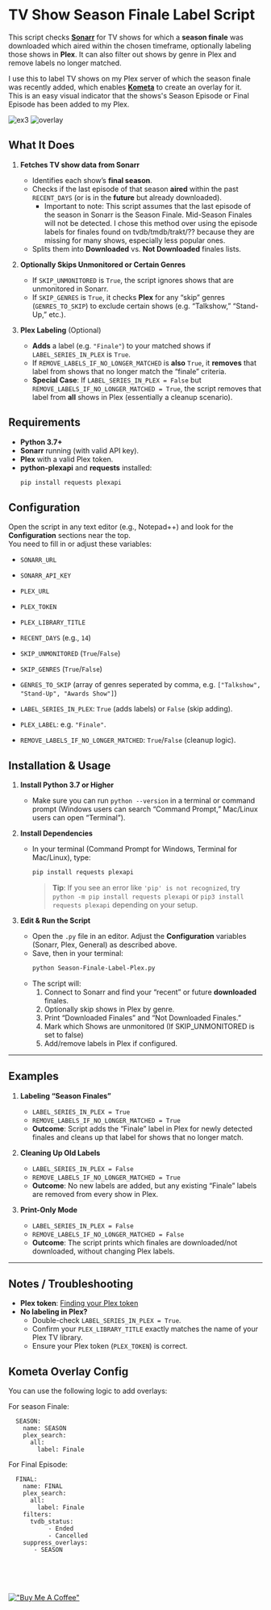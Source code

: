 # TV Show Season Finale Label Script

This script checks [**Sonarr**](https://sonarr.tv/) for TV shows for which a **season finale** was downloaded which aired within the chosen timeframe, 
optionally labeling those shows in **Plex**. It can also filter out shows by genre in Plex and remove labels no longer matched.

I use this to label TV shows on my Plex server of which the season finale was recently added, which enables [**Kometa**](https://kometa.wiki/) to create an overlay for it.<br/>
This is an easy visual indicator that the shows's Season Episode or Final Episode has been added to my Plex.

  ![ex3](https://github.com/user-attachments/assets/bb2e638a-d815-42f2-9c3c-cd2f09b8df1f) ![overlay](https://github.com/user-attachments/assets/9a44dcc0-d3da-4bb1-8c65-bf8a35026067)

## What It Does

1. **Fetches TV show data from Sonarr**  
   - Identifies each show’s **final season**.  
   - Checks if the last episode of that season **aired** within the past `RECENT_DAYS` (or is in the **future** but already downloaded).
     - Important to note: This script assumes that the last episode of the season in Sonarr is the Season Finale. Mid-Season Finales will not be detected.
       I chose this method over using the episode labels for finales found on tvdb/tmdb/trakt/?? because they are missing for many shows, especially less popular ones.
   - Splits them into **Downloaded** vs. **Not Downloaded** finales lists.


2. **Optionally Skips Unmonitored or Certain Genres**  
   - If `SKIP_UNMONITORED` is `True`, the script ignores shows that are unmonitored in Sonarr.  
   - If `SKIP_GENRES` is `True`, it checks **Plex** for any “skip” genres (`GENRES_TO_SKIP`) to exclude certain shows (e.g. “Talkshow,” “Stand-Up,” etc.).

3. **Plex Labeling** (Optional) 
   - **Adds** a label (e.g. `"Finale"`) to your matched shows if `LABEL_SERIES_IN_PLEX` is `True`.  
   - If `REMOVE_LABELS_IF_NO_LONGER_MATCHED` is **also** `True`, it **removes** that label from shows that no longer match the “finale” criteria.  
   - **Special Case**: If `LABEL_SERIES_IN_PLEX = False` but `REMOVE_LABELS_IF_NO_LONGER_MATCHED = True`, the script removes that label from **all** shows in Plex (essentially a cleanup scenario).

## Requirements

- **Python 3.7+**  
- **Sonarr** running (with valid API key).  
- **Plex** with a valid Plex token.  
- **python-plexapi** and **requests** installed:
  ```bash
  pip install requests plexapi
  ```


## Configuration

Open the script in any text editor (e.g., Notepad++) and look for the **Configuration** sections near the top.<br/>
You need to fill in or adjust these variables:

  - `SONARR_URL`
  - `SONARR_API_KEY` 
  - `PLEX_URL`
  - `PLEX_TOKEN`
  - `PLEX_LIBRARY_TITLE`
 
  - `RECENT_DAYS` (e.g., `14`)
  - `SKIP_UNMONITORED` (`True`/`False`)
  - `SKIP_GENRES` (`True`/`False`)  
  - `GENRES_TO_SKIP` (array of genres seperated by comma, e.g. `["Talkshow", "Stand-Up", "Awards Show"]`)

  - `LABEL_SERIES_IN_PLEX`: `True` (adds labels) or `False` (skip adding).
  - `PLEX_LABEL`: e.g. `"Finale"`.
  - `REMOVE_LABELS_IF_NO_LONGER_MATCHED`: `True`/`False` (cleanup logic).

## Installation & Usage

1. **Install Python 3.7 or Higher**  
   - Make sure you can run `python --version` in a terminal or command prompt (Windows users can search “Command Prompt,” Mac/Linux users can open “Terminal”).

2. **Install Dependencies**  
   - In your terminal (Command Prompt for Windows, Terminal for Mac/Linux), type:
     ```bash
     pip install requests plexapi
     ```
     > **Tip**: If you see an error like `'pip' is not recognized`, try `python -m pip install requests plexapi` or `pip3 install requests plexapi` depending on your setup.

3. **Edit & Run the Script**  
   - Open the `.py` file in an editor. Adjust the **Configuration** variables (Sonarr, Plex, General) as described above.  
   - Save, then in your terminal:
     ```bash
     python Season-Finale-Label-Plex.py
     ```
   - The script will:
     1. Connect to Sonarr and find your “recent” or future **downloaded** finales.  
     2. Optionally skip shows in Plex by genre.  
     3. Print “Downloaded Finales” and “Not Downloaded Finales.”
     4. Mark which Shows are unmonitored (If SKIP_UNMONITORED is set to false)
     5. Add/remove labels in Plex if configured.  

---

## Examples

1. **Labeling “Season Finales”**  
   - `LABEL_SERIES_IN_PLEX = True`  
   - `REMOVE_LABELS_IF_NO_LONGER_MATCHED = True`  
   - **Outcome**: Script adds the “Finale” label in Plex for newly detected finales and cleans up that label for shows that no longer match.

2. **Cleaning Up Old Labels**  
   - `LABEL_SERIES_IN_PLEX = False`  
   - `REMOVE_LABELS_IF_NO_LONGER_MATCHED = True`  
   - **Outcome**: No new labels are added, but any existing “Finale” labels are removed from every show in Plex.

3. **Print-Only Mode**  
   - `LABEL_SERIES_IN_PLEX = False`  
   - `REMOVE_LABELS_IF_NO_LONGER_MATCHED = False`  
   - **Outcome**: The script prints which finales are downloaded/not downloaded, without changing Plex labels.

---

## Notes / Troubleshooting

- **Plex token**: [Finding your Plex token](https://support.plex.tv/articles/204059436-finding-an-authentication-token-x-plex-token/)  
- **No labeling in Plex?**  
  - Double-check `LABEL_SERIES_IN_PLEX = True`.  
  - Confirm your `PLEX_LIBRARY_TITLE` exactly matches the name of your Plex TV library.  
  - Ensure your Plex token (`PLEX_TOKEN`) is correct.

## Kometa Overlay Config

You can use the following logic to add overlays:

For season Finale:
```
  SEASON:
    name: SEASON
    plex_search:
      all:
        label: Finale
```

For Final Episode:
```
  FINAL:
    name: FINAL
    plex_search:
      all:
        label: Finale
    filters:
      tvdb_status:
           - Ended
           - Cancelled
    suppress_overlays:
       - SEASON
```
<br/>
<br/>
<br/>


[!["Buy Me A Coffee"](https://github.com/user-attachments/assets/5c30b977-2d31-4266-830e-b8c993996ce7)](https://www.buymeacoffee.com/neekokeen)
